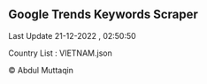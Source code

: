 

## Google Trends Keywords Scraper 
 
Last Update 21-12-2022 , 02:50:50

Country List :
VIETNAM.json



© Abdul Muttaqin 
